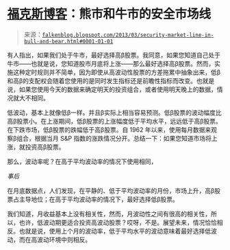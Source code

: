 <!--yml

分类：未分类

日期：2024-05-12 20:09:00

-->

# [福克斯博客](http://falkenblog.blogspot.com/2013/03/security-market-line-in-bull-and-bear.html#0001-01-01)：熊市和牛市的安全市场线

> 来源：[`falkenblog.blogspot.com/2013/03/security-market-line-in-bull-and-bear.html#0001-01-01`](http://falkenblog.blogspot.com/2013/03/security-market-line-in-bull-and-bear.html#0001-01-01)

有人指出，如果我们处于牛市，最好选择高β股票。我同意，如果您知道自己处于牛市——也就是说，您知道股市月底将上涨——那么最好选择高β股票。然而，实施这种定时规则并不简单，因为即使从高波动性股票的方差拖累中抽象出来，低β和高β的支配权会随着您使用的是同时发生指标还是前瞻性指标而改变。也就是说，如果您使用今天的数据来确定明天的投资组合，或者使用明天晚上的数据，情况就大不相同。

低波动，基本上就像低β一样。并且β实际上相当容易预测。低β股票的波动幅度比高β股票小。在上涨期间，低β股票的上涨幅度低于平均水平，远远低于高β股票。在下跌市场，低β股票的跌幅低于高β股票。自 1962 年以来，使用每月数据来观察β组合，根据当月 S&P 指数的涨跌情况分开。总结一下：如果您知道市场将上涨，就投资高β股票。

那么，波动率呢？在高于平均波动率的情况下使用相同，

*事后*

在月底数据点，人们发现，在平静的、低于平均波动率的月份，市场上升，高β股票占主导地位；在高于平均波动率的情况下，最好选择低β股票。

我们知道，月收益基本上没有相关性，然而，月波动性之间有很高的相关性，所以，也许，低波动期更适合投资高波动股票？哎呀，不是。展望未来，情况恰恰相反。也就是说，使用上个月的波动率，低于平均水平的波动意味着最好选择低波动，而在高波动环境中则相反。
